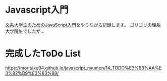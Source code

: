 # Javascript入門
[文系大学生のためのJavaScript入門](https://zenn.dev/ojk/books/intro-to-javascript)をやりながら記録します。
ゴリゴリの理系大学院生でしたが…

# 完成したToDo List
https://moritake04.github.io/javascript_nyumon/14_TODO%E3%83%AA%E3%82%B9%E3%83%88/